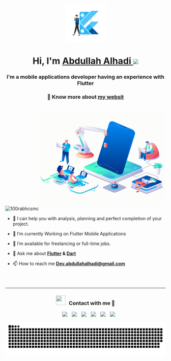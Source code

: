 <p align="center">
  <img style="width:8rem; height:auto" src="https://raw.githubusercontent.com/HavedAlhadi/HavedAlhadi/main/imgs/flutter-page-banner-image.png"/>
</p>

<h1 align="center">Hi, I'm  <a href="https://github.com/HavedAlhadi/HavedAlhadi" target="blank">
Abdullah Alhadi </a> <img width="30px" src="https://raw.githubusercontent.com/iampavangandhi/iampavangandhi/master/gifs/Hi.gif"></h1>

<h3 align="center">I'm a mobile applications developer having an experience with Flutter</h3>
<h3 align="center"> 📄 Know more about <a href="http://dev-alhadi.pages.dev/" target="blank">my websit</a></h3>
<br/>
<a target="_blank" align="center">
  <img align="right" top="500" height="300" width="400" alt="GIF" src="imgs/Mobile-App-Development-Tools-GIF.gif">
</a>

 <img src="https://komarev.com/ghpvc/?username=HavedAlhadi&label=Profile%20views&color=0e75b6&style=fla" alt="100rabhcsmc" />
 
- 🔭 I can help you with analysis, planning and perfect completion of your project.

- 🌱 I’m currently Working on Flutter Mobile Applications

- 🤝 I’m available for freelancing or full-time jobs.

- 💬 Ask me about **<a href="https://flutter.dev/">Flutter</a> & <a href="https://dart.dev/">Dart</a>**

- 📫 How to reach me **Dev.abdullahalhadi@gmail.com**

<br/>
<br/>
<hr/>

<h3 align="center" > <img src="https://media.giphy.com/media/iY8CRBdQXODJSCERIr/giphy.gif" width="30" height="30" style="margin-right: 10px;">Contact with me 🤝 </h3>

 <div align="center"  class="icons-social" style="margin-left: 10px;">
        <a style="margin-left: 10px;"  target="_blank" href="https://www.linkedin.com/in/abdullah-alhadi-96146b2a2">
			<img src="https://img.icons8.com/doodle/40/000000/linkedin--v2.png"></a>
        <a style="margin-left: 10px;" target="_blank" href="https://github.com/HavedAlhadi/">
		<img src="https://img.icons8.com/doodle/40/000000/github--v1.png"></a>
		<a style="margin-left: 10px;" target="_blank" href="#">
				<img src="https://img.icons8.com/external-tal-revivo-color-tal-revivo/40/000000/external-stack-overflow-is-a-question-and-answer-site-for-professional-logo-color-tal-revivo.png"></a>
        <a style="margin-left: 10px;" target="_blank" href="https://www.instagram.com/dev_h%207">
			<img src="https://img.icons8.com/doodle/40/000000/instagram-new--v2.png"></a>
		<a style="margin-left: 10px;" target="_blank" href="#">
			<img src="https://img.icons8.com/doodle/1x/twitter-squared--v2.png" ></a>
		<a style="margin-left: 10px;" target="_blank" href="https://www.facebook.com/dev.abdullah.alhad">
			<img src="https://img.icons8.com/doodle/1x/facebook-new--v2.png" ></a>
      </div>

<p align="center">
  <img  src="https://raw.githubusercontent.com/Elanza-48/Elanza-48/main/resources/img/github-contribution-grid-snake.svg"
    alt="example" />
</p>
